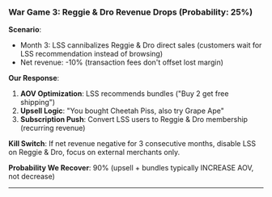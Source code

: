 ### **War Game 3: Reggie & Dro Revenue Drops** (Probability: 25%)

**Scenario**:

- Month 3: LSS cannibalizes Reggie & Dro direct sales (customers wait for LSS recommendation instead of browsing)
- Net revenue: -10% (transaction fees don't offset lost margin)

**Our Response**:

1. **AOV Optimization**: LSS recommends bundles ("Buy 2 get free shipping")
2. **Upsell Logic**: "You bought Cheetah Piss, also try Grape Ape"
3. **Subscription Push**: Convert LSS users to Reggie & Dro membership (recurring revenue)

**Kill Switch**: If net revenue negative for 3 consecutive months, disable LSS on Reggie & Dro, focus on external merchants only.

**Probability We Recover**: 90% (upsell + bundles typically INCREASE AOV, not decrease)

---
